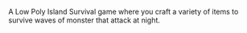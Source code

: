 A Low Poly Island Survival game where you craft a variety of items to survive waves of monster that attack at night.
